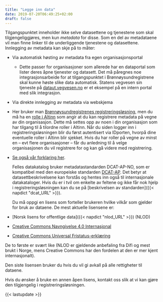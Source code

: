 ```yaml
---
title: "Legge inn data"
date: 2019-07-20T06:49:25+02:00
draft: false
---
```


Tilgangspunktet inneholder ikke selve datasettene og tjenestene som skal tilgjengeliggjøres, men kun *metadata* for disse. Som en del av metadataene vil man finne linker til de underliggende tjenestene og datasettene. Innlegging av metadata kan skje på to måter:

 + Via automatisk høsting av metadata fra egen organisasjonsportal
   + Dette passer for organisasjoner som allerede har en dataportal som lister deres åpne tjenester og datasett. Det må påregnes noe integrasjonsarbeide for at tilgangspunktet i Brønnøysundregistrene skal kunne høste slike data automatisk. Statens vegvesen sin tjeneste på [dataut.vegvesen.no](https://dataut.vegvesen.no/) er et eksempel på en intern portal med slik integrasjon.

 + Via direkte innlegging av metadata via webskjema
  + Her bruker man [Brønnøysundregistrenes registreringsløsning](https://fellesdatakatalog.brreg.no/about-registration), men du må ha en [rolle i Altinn](https://www.altinn.no/hjelp/profil/roller-og-rettigheter/) som angir at du kan registrere metadata på vegne av din organisasjon. Dette må settes opp  av noen i din organisasjon som har tilgang til å tilordne roller i Altinn. Når du siden logger inn i registreringsløsningen blir du først autentisert via IDporten, hvorpå dine eventuelle roller i Altinn blir sjekket.  Hvis du har roller på vegne av minst en – evt flere organisasjoner – får du anledning til å velge organisasjonen du vil registrere for og kan gå videre med registrering.

+ [Se også vår forklaring her](/assets/RegData.pdf).

  Felles datakatalog bruker metadatastandarden DCAT-AP-NO, som er kompatibel med den europeiske standarden [DCAT-AP](https://joinup.ec.europa.eu/solution/dcat-application-profile-data-portals-europe). Det betyr at datasettbeskrivelsene kan forstås og hentes inn også til internasjonale datakataloger. Hvis du er i tvil om enkelte av feltene og ikke får nok hjelp i registreringsløsningen kan du se på [beskrivelsen av standarden]({{< napdict "dcat_URL" >}}).

  Du må oppgi en lisens som forteller brukeren hvilke vilkår som gjelder for bruk av dataene. De mest aktuelle lisensene er:

+ [Norsk lisens for offentlige data]({{< napdict "nlod_URL" >}}) (NLOD)
+ [Creative Commons Navngivelse 4.0 Internasjonal](https://creativecommons.org/licenses/by/4.0/deed.en)
+ [Creative Commons Universal Fristatus-erklæring](https://creativecommons.org/publicdomain/zero/1.0/deed.en)

De to første er svært like (NLOD er gjeldende anbefaling fra Difi og mest brukt i Norge, mens Creative Commons har den fordelen at den er mer kjent internasjonalt).

Den siste lisensen bruker du hvis du vil gi avkall på alle rettigheter til dataene.

Hvis du ønsker å bruke en annen åpen lisens, kontakt oss slik at vi kan gjøre den tilgjengelig i registreringsløsningen.


{{< lastupdate >}}
